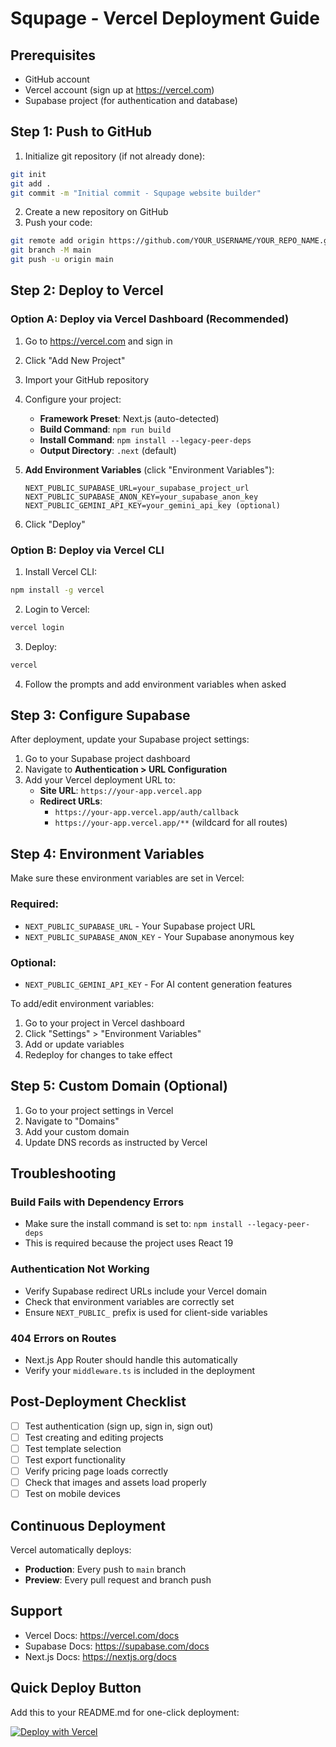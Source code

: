 # Squpage - Vercel Deployment Guide

## Prerequisites
- GitHub account
- Vercel account (sign up at https://vercel.com)
- Supabase project (for authentication and database)

## Step 1: Push to GitHub

1. Initialize git repository (if not already done):
```bash
git init
git add .
git commit -m "Initial commit - Squpage website builder"
```

2. Create a new repository on GitHub
3. Push your code:
```bash
git remote add origin https://github.com/YOUR_USERNAME/YOUR_REPO_NAME.git
git branch -M main
git push -u origin main
```

## Step 2: Deploy to Vercel

### Option A: Deploy via Vercel Dashboard (Recommended)

1. Go to https://vercel.com and sign in
2. Click "Add New Project"
3. Import your GitHub repository
4. Configure your project:
   - **Framework Preset**: Next.js (auto-detected)
   - **Build Command**: `npm run build`
   - **Install Command**: `npm install --legacy-peer-deps`
   - **Output Directory**: `.next` (default)

5. **Add Environment Variables** (click "Environment Variables"):
   ```
   NEXT_PUBLIC_SUPABASE_URL=your_supabase_project_url
   NEXT_PUBLIC_SUPABASE_ANON_KEY=your_supabase_anon_key
   NEXT_PUBLIC_GEMINI_API_KEY=your_gemini_api_key (optional)
   ```

6. Click "Deploy"

### Option B: Deploy via Vercel CLI

1. Install Vercel CLI:
```bash
npm install -g vercel
```

2. Login to Vercel:
```bash
vercel login
```

3. Deploy:
```bash
vercel
```

4. Follow the prompts and add environment variables when asked

## Step 3: Configure Supabase

After deployment, update your Supabase project settings:

1. Go to your Supabase project dashboard
2. Navigate to **Authentication > URL Configuration**
3. Add your Vercel deployment URL to:
   - **Site URL**: `https://your-app.vercel.app`
   - **Redirect URLs**: 
     - `https://your-app.vercel.app/auth/callback`
     - `https://your-app.vercel.app/**` (wildcard for all routes)

## Step 4: Environment Variables

Make sure these environment variables are set in Vercel:

### Required:
- `NEXT_PUBLIC_SUPABASE_URL` - Your Supabase project URL
- `NEXT_PUBLIC_SUPABASE_ANON_KEY` - Your Supabase anonymous key

### Optional:
- `NEXT_PUBLIC_GEMINI_API_KEY` - For AI content generation features

To add/edit environment variables:
1. Go to your project in Vercel dashboard
2. Click "Settings" > "Environment Variables"
3. Add or update variables
4. Redeploy for changes to take effect

## Step 5: Custom Domain (Optional)

1. Go to your project settings in Vercel
2. Navigate to "Domains"
3. Add your custom domain
4. Update DNS records as instructed by Vercel

## Troubleshooting

### Build Fails with Dependency Errors
- Make sure the install command is set to: `npm install --legacy-peer-deps`
- This is required because the project uses React 19

### Authentication Not Working
- Verify Supabase redirect URLs include your Vercel domain
- Check that environment variables are correctly set
- Ensure `NEXT_PUBLIC_` prefix is used for client-side variables

### 404 Errors on Routes
- Next.js App Router should handle this automatically
- Verify your `middleware.ts` is included in the deployment

## Post-Deployment Checklist

- [ ] Test authentication (sign up, sign in, sign out)
- [ ] Test creating and editing projects
- [ ] Test template selection
- [ ] Test export functionality
- [ ] Verify pricing page loads correctly
- [ ] Check that images and assets load properly
- [ ] Test on mobile devices

## Continuous Deployment

Vercel automatically deploys:
- **Production**: Every push to `main` branch
- **Preview**: Every pull request and branch push

## Support

- Vercel Docs: https://vercel.com/docs
- Supabase Docs: https://supabase.com/docs
- Next.js Docs: https://nextjs.org/docs

## Quick Deploy Button

Add this to your README.md for one-click deployment:

[![Deploy with Vercel](https://vercel.com/button)](https://vercel.com/new/clone?repository-url=https://github.com/YOUR_USERNAME/YOUR_REPO_NAME)
